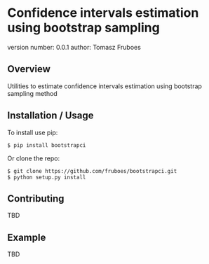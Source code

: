 Confidence intervals estimation using bootstrap sampling
===============================

version number: 0.0.1
author: Tomasz Fruboes

Overview
--------

Utilities to estimate confidence intervals estimation using bootstrap sampling method

Installation / Usage
--------------------

To install use pip:

    $ pip install bootstrapci


Or clone the repo:

    $ git clone https://github.com/fruboes/bootstrapci.git
    $ python setup.py install
    
Contributing
------------

TBD

Example
-------

TBD
